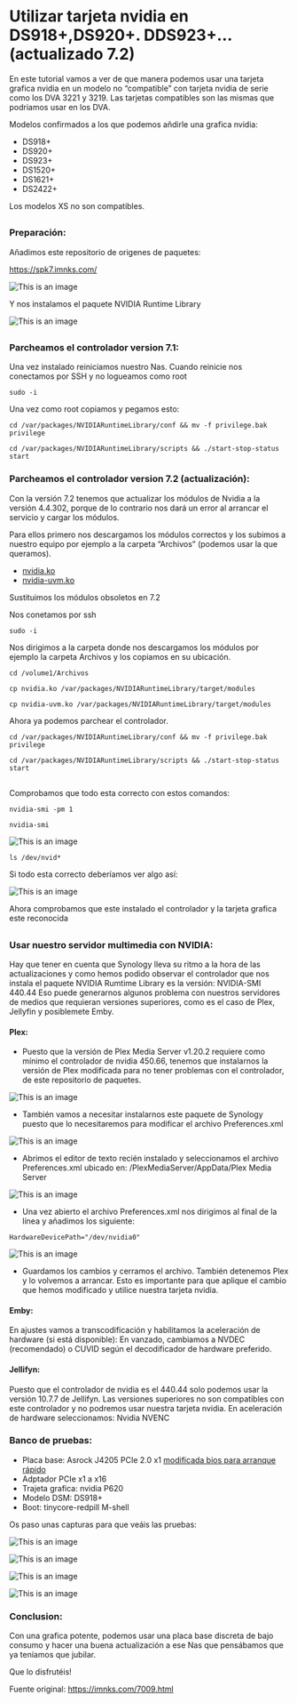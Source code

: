 # Utilizar tarjeta nvidia en DS918+,DS920+. DDS923+... (actualizado 7.2)

En este tutorial vamos a ver de que manera podemos usar una tarjeta grafica nvidia en un modelo no “compatible” con tarjeta nvidia de serie como los DVA 3221 y 3219. Las tarjetas compatibles son las mismas que podriamos usar en los DVA.

Modelos confirmados a los que podemos añdirle una grafica nvidia:
-	DS918+
-	DS920+
-	DS923+
-	DS1520+
-	DS1621+
-	DS2422+

Los modelos XS no son compatibles.

##
### Preparación:

Añadimos este repositorio de origenes de paquetes:

https://spk7.imnks.com/


![This is an image](imagenes/nvidia1.png)


Y nos instalamos el paquete NVIDIA Runtime Library

![This is an image](imagenes/nvidia2.png)

##
### Parcheamos el controlador version 7.1:

Una vez instalado reiniciamos nuestro Nas. Cuando reinicie nos conectamos por SSH y no logueamos como root

```
sudo -i
```
Una vez como root copiamos y pegamos esto:
```
cd /var/packages/NVIDIARuntimeLibrary/conf && mv -f privilege.bak privilege
```

```
cd /var/packages/NVIDIARuntimeLibrary/scripts && ./start-stop-status start
```

### Parcheamos el controlador version 7.2 (actualización):

Con la versión 7.2 tenemos que actualizar los módulos de Nvidia a la versión 4.4.302, porque de lo contrario nos dará un error al arrancar el servicio y cargar los módulos.

Para ellos primero nos descargamos los módulos correctos y los subimos a nuestro equipo por ejemplo a la carpeta “Archivos” (podemos usar la que queramos).

- [nvidia.ko](https://github.com/AuxXxilium/arc-modules/raw/main/official/denverton-4.4.302/nvidia.ko) 
- [nvidia-uvm.ko](https://github.com/AuxXxilium/arc-modules/raw/main/official/denverton-4.4.302/nvidia-uvm.ko)

Sustituimos los módulos obsoletos en 7.2

Nos conetamos por ssh 

```
sudo -i
```
Nos dirigimos a la carpeta donde nos descargamos los módulos por ejemplo la carpeta Archivos y los copiamos en su ubicación.

```
cd /volume1/Archivos
```
```
cp nvidia.ko /var/packages/NVIDIARuntimeLibrary/target/modules
```
```
cp nvidia-uvm.ko /var/packages/NVIDIARuntimeLibrary/target/modules
```
Ahora ya podemos parchear el controlador.

```
cd /var/packages/NVIDIARuntimeLibrary/conf && mv -f privilege.bak privilege
```
```
cd /var/packages/NVIDIARuntimeLibrary/scripts && ./start-stop-status start
```

##
Comprobamos que todo esta correcto con estos comandos:



```
nvidia-smi -pm 1
```

```
nvidia-smi
```

![This is an image](imagenes/nvidia4.png)

```
ls /dev/nvid*
```
Si todo esta correcto deberíamos ver algo así:

![This is an image](imagenes/nvidia3.png)

Ahora comprobamos que este instalado el controlador y la tarjeta grafica este reconocida


##


### Usar nuestro servidor multimedia con NVIDIA:

Hay que tener en cuenta que Synology lleva su ritmo a la hora de las actualizaciones y como hemos podido observar el controlador que nos instala el paquete NVIDIA Rumtime Library es la versión: NVIDIA-SMI 440.44
Eso puede generarnos algunos problema con nuestros servidores de medios que requieran versiones superiores, como es el caso de Plex, Jellyfin y posiblemete Emby.


#### Plex:

- Puesto que la versión de Plex Media Server v1.20.2 requiere como mínimo el controlador de nvidia 450.66, tenemos que instalarnos la versión de Plex modificada para no tener problemas con el controlador, de este repositorio de paquetes.

![This is an image](imagenes/nvidia5.png)


- También vamos a necesitar instalarnos este paquete de Synology puesto que lo necesitaremos para modificar el archivo Preferences.xml


![This is an image](imagenes/nvidia6.png)


- Abrimos el editor de texto recién instalado y seleccionamos el archivo Preferences.xml ubicado en: /PlexMediaServer/AppData/Plex Media Server


![This is an image](imagenes/nvidia7.png)


- Una vez abierto el archivo Preferences.xml nos dirigimos al final de la línea y añadimos los siguiente:

```
HardwareDevicePath="/dev/nvidia0"
```


![This is an image](imagenes/nvidia8.png)


- Guardamos los cambios y cerramos el archivo. También detenemos Plex y lo volvemos a arrancar. Esto es importante para que aplique el cambio que hemos modificado y utilice nuestra tarjeta nvidia.


#### Emby:


En ajustes vamos a transcodificación y habilitamos la aceleración de hardware (si está disponible): 
En vanzado, cambiamos a NVDEC (recomendado) o CUVID según el decodificador de hardware preferido.


#### Jellifyn:


Puesto que el controlador de nvidia es el 440.44 solo podemos usar la versión 10.7.7 de Jellifyn. Las versiones superiores no son compatibles con este controlador y no podremos usar nuestra tarjeta nvidia.
En aceleración de hardware seleccionamos: Nvidia NVENC


### Banco de pruebas:


- Placa base: Asrock J4205  PCIe 2.0 x1
[modificada bios para arranque rápido]( https://xpenology.com/forum/topic/63876-j3455-xpenology-slow-boot-solution/page/2/)
- Adptador PCIe x1 a x16
- Trajeta grafica: nvidia P620
- Modelo DSM: DS918+
- Boot: tinycore-redpill M-shell 

Os paso unas capturas para que veáis las pruebas:


![This is an image](imagenes/nvidia9.png)



![This is an image](imagenes/nvidia12.png)



![This is an image](imagenes/nvidia10.png)



![This is an image](imagenes/nvidia11.png)


### Conclusion:

Con una grafica potente, podemos usar una placa base discreta de bajo consumo y hacer una buena actualización a ese Nas que pensábamos que ya teníamos que jubilar. 

Que lo disfrutéis!

Fuente original: https://imnks.com/7009.html
